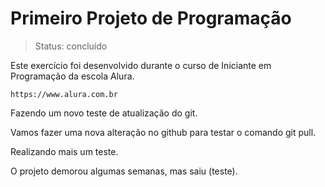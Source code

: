 # Primeiro Projeto de Programação

> Status: concluído

Este exercício foi desenvolvido durante o curso de Iniciante em Programação da escola Alura.

```
https://www.alura.com.br
```

Fazendo um novo teste de atualização do git.

Vamos fazer uma nova alteração no github para testar o comando git pull.

Realizando mais um teste.

O projeto demorou algumas semanas, mas saiu (teste).